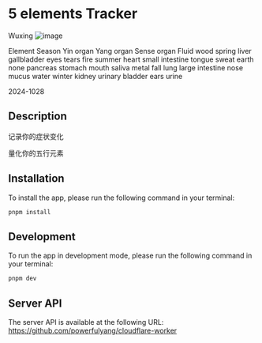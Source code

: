 # 5 elements Tracker
Wuxing
![image](https://github.com/user-attachments/assets/cfd6e6ed-5d31-487e-877f-4126fbde23d8)


Element	Season	Yin organ	Yang organ	Sense organ	Fluid
wood	spring	liver	gallbladder	eyes	tears
fire	summer	heart	small intestine	tongue	sweat
earth	none	pancreas	stomach	mouth	saliva
metal	fall	lung	large intestine	nose	mucus
water	winter	kidney	urinary bladder	ears	urine


2024-1028

## Description


记录你的症状变化

量化你的五行元素


## Installation

To install the app, please run the following command in your terminal:
```bash
pnpm install
```

## Development

To run the app in development mode, please run the following command in your terminal:
```bash
pnpm dev
```

## Server API

The server API is available at the following URL: https://github.com/powerfulyang/cloudflare-worker
